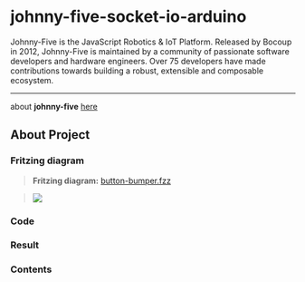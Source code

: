 johnny-five-socket-io-arduino
===================


Johnny-Five is the JavaScript Robotics & IoT Platform. Released by Bocoup in 2012, Johnny-Five is maintained by a community of passionate software developers and hardware engineers. Over 75 developers have made contributions towards building a robust, extensible and composable ecosystem.

----------
 about **johnny-five** [here][1]

About Project
-------------


### Fritzing diagram
>**Fritzing diagram:** [button-bumper.fzz][2]

>![](http://johnny-five.io/img/breadboard/button-bumper.png)

### Code

### Result


### Contents



  [1]: https://github.com/rwaldron/johnny-five
  [2]: http://johnny-five.io/img/breadboard/button-bumper.fzz 

